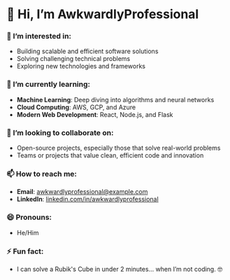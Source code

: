 # 👋 Hi, I’m **AwkwardlyProfessional**

### 👀 I’m interested in:
- Building scalable and efficient software solutions
- Solving challenging technical problems
- Exploring new technologies and frameworks

### 🌱 I’m currently learning:
- **Machine Learning**: Deep diving into algorithms and neural networks
- **Cloud Computing**: AWS, GCP, and Azure
- **Modern Web Development**: React, Node.js, and Flask

### 💞️ I’m looking to collaborate on:
- Open-source projects, especially those that solve real-world problems
- Teams or projects that value clean, efficient code and innovation

### 📫 How to reach me:
- **Email**: awkwardlyprofessional@example.com
- **LinkedIn**: [linkedin.com/in/awkwardlyprofessional](https://linkedin.com/in/awkwardlyprofessional)

### 😄 Pronouns:
- He/Him

### ⚡ Fun fact:
- I can solve a Rubik's Cube in under 2 minutes... when I’m not coding. 🤓
